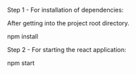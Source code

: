 Step 1 - For installation of dependencies:


After getting into the project root directory.

npm install


Step 2 - For starting the react application:

npm start